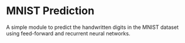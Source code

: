 # MNIST Prediction
A simple module to predict the handwritten digits in the MNIST dataset using feed-forward and recurrent neural networks.
